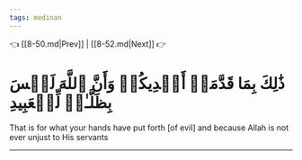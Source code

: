 ```yaml
---
tags: medinan
---
```


👈 [[8-50.md|Prev]] | [[8-52.md|Next]] 👉

# ذَٰلِكَ بِمَا قَدَّمَتۡ أَيۡدِيكُمۡ وَأَنَّ ٱللَّهَ لَيۡسَ بِظَلَّـٰمٖ لِّلۡعَبِيدِ

That is for what your hands have put forth [of evil] and because Allah is not ever unjust to His servants

---

